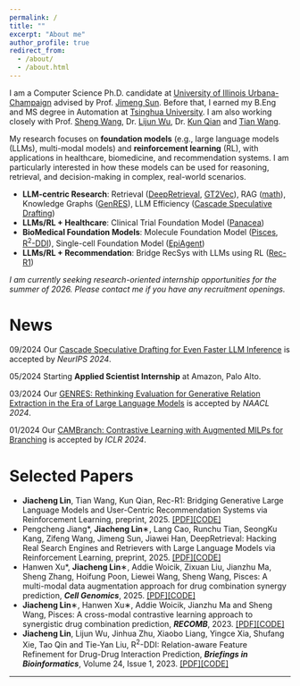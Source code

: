 ```yaml
---
permalink: /
title: ""
excerpt: "About me"
author_profile: true
redirect_from: 
  - /about/
  - /about.html
---
```


I am a Computer Science Ph.D. candidate at [University of Illinois Urbana-Champaign](https://illinois.edu/) advised by Prof. [Jimeng Sun](https://www.sunlab.org/). Before that, I earned my B.Eng and MS degree in Automation at [Tsinghua University](https://www.tsinghua.edu.cn/). I am also working closely with Prof. [Sheng Wang](https://homes.cs.washington.edu/~swang/), Dr. [Lijun Wu](https://apeterswu.github.io/), Dr. [Kun Qian](https://www.linkedin.com/in/kun-qian-7537611aa/) and [Tian Wang](https://www.linkedin.com/in/tianwng/).

My research focuses on **foundation models** (e.g., large language models (LLMs), multi-modal models) and **reinforcement learning** (RL), with applications in healthcare, biomedicine, and recommendation systems. I am particularly interested in how these models can be used for reasoning, retrieval, and decision-making in complex, real-world scenarios.
- **LLM-centric Research**: Retrieval ([DeepRetrieval](https://arxiv.org/pdf/2503.00223), [GT2Vec](https://arxiv.org/pdf/2410.11235)), RAG ([math](https://arxiv.org/pdf/2411.16454)), Knowledge Graphs ([GenRES](https://arxiv.org/pdf/2402.10744)), LLM Efficiency ([Cascade Speculative Drafting](https://proceedings.neurips.cc/paper_files/paper/2024/file/9cb5b083ba4f5ca6bd05dd307a2fb354-Paper-Conference.pdf))
- **LLMs/RL + Healthcare**: Clinical Trial Foundation Model ([Panacea](https://arxiv.org/abs/2407.11007))
- **BioMedical Foundation Models**: Molecule Foundation Model ([Pisces](https://www.biorxiv.org/content/10.1101/2022.11.21.517439v2.full.pdf), [R<sup>2</sup>-DDI](https://academic.oup.com/bib/article/24/1/bbac576/6961471)), Single-cell Foundation Model ([EpiAgent](https://www.biorxiv.org/content/biorxiv/early/2024/12/21/2024.12.19.629312.full.pdf))
- **LLMs/RL + Recommendation**: Bridge RecSys with LLMs using RL ([Rec-R1](https://arxiv.org/pdf/2503.24289))


_I am currently seeking research-oriented internship opportunities for the summer of 2026. Please contact me if you have any recruitment openings._

News
======
09/2024 Our [Cascade Speculative Drafting for Even Faster LLM Inference](https://openreview.net/pdf?id=lZY9u0ijP7) is accepted by *NeurIPS 2024*.<br>

05/2024 Starting **Applied Scientist Internship** at Amazon, Palo Alto.<br>

03/2024 Our [GENRES: Rethinking Evaluation for Generative Relation Extraction in the Era of Large Language Models](https://arxiv.org/pdf/2402.10744.pdf) is accepted by *NAACL 2024*.<br>

01/2024 Our [CAMBranch: Contrastive Learning with Augmented MILPs for Branching](https://openreview.net/forum?id=K6kt50zAiG&noteId=eAKTDVd6fy) is accepted by *ICLR 2024*.<br>

Selected Papers
======
- **Jiacheng Lin**, Tian Wang, Kun Qian, Rec-R1: Bridging Generative Large Language Models and User-Centric Recommendation Systems via Reinforcement Learning, preprint, 2025. [[PDF]](https://arxiv.org/pdf/2503.24289)[[CODE]](https://github.com/linjc16/Rec-R1)
- Pengcheng Jiang*, **Jiacheng Lin**∗, Lang Cao, Runchu Tian, SeongKu Kang, Zifeng Wang, Jimeng Sun, Jiawei Han, DeepRetrieval: Hacking Real Search Engines and Retrievers with Large Language Models via Reinforcement Learning, preprint, 2025. [[PDF]](https://arxiv.org/pdf/2503.00223)[[CODE]](https://github.com/pat-jj/DeepRetrieval)
- Hanwen Xu*, **Jiacheng Lin**∗, Addie Woicik, Zixuan Liu, Jianzhu Ma, Sheng Zhang, Hoifung Poon, Liewei Wang, Sheng Wang, Pisces: A multi-modal data augmentation approach for drug combination synergy prediction, **_Cell Genomics_**, 2025. [[PDF]](https://www.biorxiv.org/content/10.1101/2022.11.21.517439v2.full.pdf)[[CODE]](https://github.com/HanwenXuTHU/Pisces)
- **Jiacheng Lin**∗, Hanwen Xu∗, Addie Woicik, Jianzhu Ma and Sheng Wang, Pisces: A cross-modal contrastive learning approach to synergistic drug combination prediction, **_RECOMB_**, 2023. [[PDF]](https://www.biorxiv.org/content/10.1101/2022.11.21.517439v1)[[CODE]](https://github.com/linjc16/Pisces)
- **Jiacheng Lin**, Lijun Wu, Jinhua Zhu, Xiaobo Liang, Yingce Xia, Shufang Xie, Tao Qin and Tie-Yan Liu, R<sup>2</sup>-DDI: Relation-aware Feature Refinement for Drug-Drug Interaction Prediction, _**Briefings in Bioinformatics**_, Volume 24, Issue 1, 2023. [[PDF]](https://academic.oup.com/bib/advance-article/doi/10.1093/bib/bbac576/6961471?utm_source=authortollfreelink&utm_campaign=bib&utm_medium=email&guestAccessKey=189b0995-bc41-40fc-b625-bf34b44ff21e&login=true)[[CODE]](https://github.com/linjc16/R2-DDI)

------

<div style="width: 250px; margin: auto;">
		<script type="text/javascript" id="clustrmaps" src="//clustrmaps.com/map_v2.js?d=_nKY8Aa4sBB2V089bDyvy7GvbO2cc7iJqg_6TffbLJA&cl=ffffff&w=a"></script>
</div>
